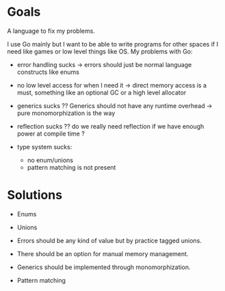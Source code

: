 # Goals
A language to fix my problems.<br>

I use Go mainly but I want to be able to write programs for other spaces if I need like games or low level things like OS.
My problems with Go:<br>

- error handling sucks -> errors should just be normal language constructs like enums

- no low level access for when I need it -> direct memory access is a must, something like an optional GC or a high level allocator

- generics sucks ?? Generics should not have any runtime overhead -> pure monomorphization is the way

- reflection sucks ?? do we really need reflection if we have enough power at compile time ?

- type system sucks:
	- no enum/unions
    - pattern matching is not present


# Solutions

- Enums

- Unions

- Errors should be any kind of value but by practice tagged unions.

- There should be an option for manual memory management.

- Generics should be implemented through monomorphization.

- Pattern matching
